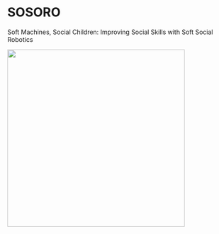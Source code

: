 # SOSORO
Soft Machines, Social Children: Improving Social Skills with Soft Social Robotics 

<img src="(https://github.com/inesbenomar18/SOSORO/blob/cb0eb7ea9a84fa1abab4bf575bc44ed4bf4652a8/Images/thesis_cover.png)"  width="400"  />
